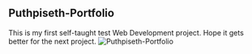 ## Puthpiseth-Portfolio

This is my first self-taught test Web Development project. Hope it gets better for the next project.
![Puthpiseth-Portfolio](https://user-images.githubusercontent.com/73076864/103484689-17ff5a80-4df1-11eb-8590-0b3a683c85e1.png)
